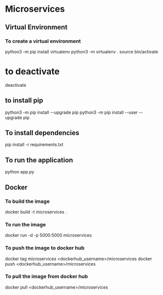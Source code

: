 # Microservices

## Virtual Environment
### To create a virtual environment
python3 -m pip install virtualenv
python3 -m virtualenv .
source bin/activate

# to deactivate
deactivate

## to install pip
python3 -m pip install --upgrade pip
python3 -m pip install --user --upgrade pip

## To install dependencies
pip install -r requirements.txt

## To run the application
python app.py

## Docker
### To build the image
docker build -t microservices .

### To run the image
docker run -d -p 5000:5000 microservices

### To push the image to docker hub
docker tag microservices <dockerhub_username>/microservices
docker push <dockerhub_username>/microservices

### To pull the image from docker hub
docker pull <dockerhub_username>/microservices